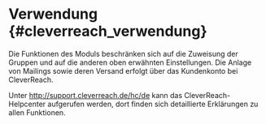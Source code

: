 # Verwendung {#cleverreach_verwendung}

Die Funktionen des Moduls beschränken sich auf die Zuweisung der Gruppen und auf die anderen oben erwähnten Einstellungen. Die Anlage von Mailings sowie deren Versand erfolgt über das Kundenkonto bei CleverReach.

Unter http://support.cleverreach.de/hc/de kann das CleverReach-Helpcenter aufgerufen werden, dort finden sich detaillierte Erklärungen zu allen Funktionen.



